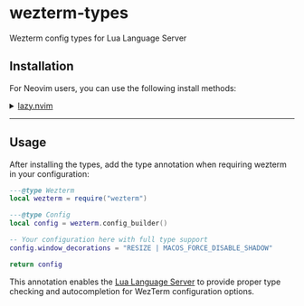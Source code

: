 # wezterm-types

Wezterm config types for Lua Language Server

## Installation

For Neovim users, you can use the following install methods:

<details>
<summary><a href="https://github.com/folke/lazy.nvim">lazy.nvim</a></summary>

Using `lazy.nvim` as a package manager, install this together with
[`lazydev`](https://github.com/folke/lazydev.nvim):

```lua
require('lazy').setup({
  spec = {
    {
      'folke/lazydev.nvim',
      ft = 'lua',
      dependencies = {
        { 'justinsgithub/wezterm-types', lazy = true },
      },
      opts = {
        library = {
          -- Other library configs...
          { path = 'wezterm-types', mods = { 'wezterm' } },
        },
      },
    },
  },
})
```

**NOTE If you assign a custom `name` field for the plugin:**

```lua
{
  {
    'folke/lazydev.nvim',
    ft = 'lua',
    dependencies = {
      {
        'justinsgithub/wezterm-types',
        name = '<my_custom_name>', -- CUSTOM DIRECTORY NAME
        lazy = true,
      },
    },
    opts = {
      library = {
        -- Other library configs...

        -- MAKE SURE TO MATCH THE PLUGIN DIRECTORY'S NAME
        { path = '<my_custom_name>', mods = { 'wezterm' } },
      },
    },
  },
}
```

</details>

---

## Usage

After installing the types, add the type annotation when requiring wezterm in your configuration:

```lua
---@type Wezterm
local wezterm = require("wezterm")

---@type Config
local config = wezterm.config_builder()

-- Your configuration here with full type support
config.window_decorations = "RESIZE | MACOS_FORCE_DISABLE_SHADOW"

return config
```

This annotation enables the [Lua Language Server](https://luals.github.io/) to provide
proper type checking and autocompletion for WezTerm configuration options.
